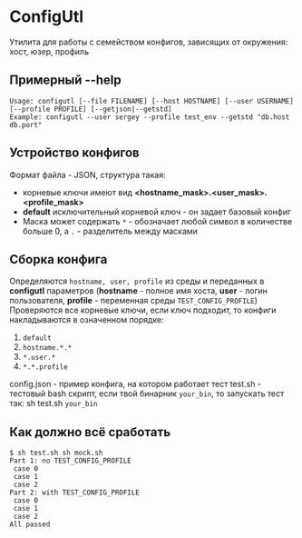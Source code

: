 # ConfigUtl
Утилита для работы с семейством конфигов, зависящих от окружения: хост, юзер, профиль  

## Примерный --help 
```
Usage: configutl [--file FILENAME] [--host HOSTNAME] [--user USERNAME] [--profile PROFILE] [--getjson|--getstd]
Example: configutl --user sergey --profile test_env --getstd "db.host db.port"
```

## Устройство конфигов
Формат файла - JSON, структура такая:
* корневые ключи имеют вид **<hostname_mask>.<user_mask>.<profile_mask>**
* **default**  исключительный корневой ключ - он задает базовый конфиг
* Маска может содержать `*` - обозначает любой символ в количестве больше 0, а `.` - разделитель между масками

## Сборка конфига
Определяются `hostname, user, profile` из среды и переданных в **configutl** параметров (**hostname** - полное имя хоста, **user** - логин пользователя, **profile** - переменная среды `TEST_CONFIG_PROFILE`)  
Проверяются все корневые ключи, если ключ подходит, то конфиги накладываются в означенном порядке:
1. `default`
2. `hostname.*.*`
3. `*.user.*`
4. `*.*.profile`

config.json - пример конфига, на котором работает тест
test.sh - тестовый bash скрипт, если твой бинарник `your_bin`, то запускать тест так: sh test.sh `your_bin`

## Как должно всё сработать
```
$ sh test.sh sh mock.sh
Part 1: no TEST_CONFIG_PROFILE
 case 0
 case 1
 case 2
Part 2: with TEST_CONFIG_PROFILE
 case 0
 case 1
 case 2
All passed
```